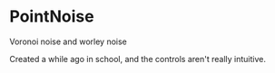 # PointNoise
Voronoi noise and worley noise

Created a while ago in school, and the controls aren't really intuitive. 
